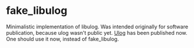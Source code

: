 # fake_libulog
Minimalistic implementation of libulog. Was intended originally for software publication, because ulog wasn't public yet.
[Ulog] has been published now. One should use it now, instead of fake_libulog.

[ulog]:https://github.com/Parrot-Developers/ulog
